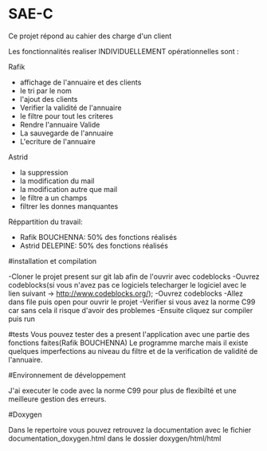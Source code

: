 # SAE-C


Ce projet répond au cahier des charge d'un client

Les fonctionnalités realiser INDIVIDUELLEMENT opérationnelles sont :



Rafik
* affichage de l'annuaire et des clients
* le tri par le nom
* l'ajout des clients
* Verifier la validité de l'annuaire
* le filtre pour tout les criteres
* Rendre l'annuaire Valide
* La sauvegarde de l'annuaire
* L'ecriture de l'annuaire




Astrid 
* la suppression
* la modification du mail
* la modification autre que  mail
* le filtre a un champs
* filtrer les donnes manquantes




Réppartition du travail:
* Rafik BOUCHENNA: 50% des fonctions réalisés
* Astrid DELEPINE: 50% des fonctions réalisés



#installation et compilation 

-Cloner le projet present sur git lab afin de l'ouvrir avec codeblocks
-Ouvrez codeblocks(si vous n'avez pas ce logiciels telecharger le logiciel avec le lien suivant -> http://www.codeblocks.org/);
-Ouvrez codeblocks 
-Allez dans file puis open pour ouvrir le projet
-Verifier si vous avez la norme C99 car sans cela il risque d'avoir des problemes 
-Ensuite cliquez sur compiler puis run 


#tests
Vous pouvez tester des a present l'application avec une partie des fonctions faites(Rafik BOUCHENNA)
Le programme marche mais il existe quelques imperfections au niveau du filtre et de la verification de validité de l'annuaire.


#Environnement de développement

J'ai executer le code avec la norme C99 pour plus de flexibilté et une meilleure gestion des erreurs.


#Doxygen

Dans le repertoire vous pouvez retrouvez la documentation avec le fichier documentation_doxygen.html dans le dossier doxygen/html/html
